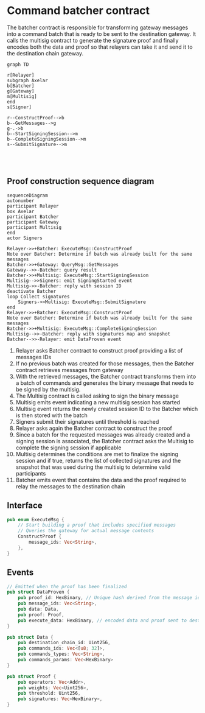 # Command batcher contract

The batcher contract is responsible for transforming gateway messages into a command batch that is ready to be sent to the destination gateway. It calls the multisig contract to generate the signature proof and finally encodes both the data and proof so that relayers can take it and send it to the destination chain gateway.

```mermaid
graph TD

r[Relayer]
subgraph Axelar
b[Batcher]
g[Gateway]
m[Multisig]
end
s[Signer]

r--ConstructProof-->b
b--GetMessages-->g
g-.->b
b--StartSigningSession-->m
b--CompleteSigningSession-->m
s--SubmitSignature-->m
```

<br>
<br>

## Proof construction sequence diagram

```mermaid
sequenceDiagram
autonumber
participant Relayer
box Axelar
participant Batcher
participant Gateway
participant Multisig
end
actor Signers

Relayer->>+Batcher: ExecuteMsg::ConstructProof
Note over Batcher: Determine if batch was already built for the same messages
Batcher->>+Gateway: QueryMsg::GetMessages
Gateway-->>-Batcher: query result
Batcher->>+Multisig: ExecuteMsg::StartSigningSession
Multisig-->>Signers: emit SigningStarted event
Multisig->>-Batcher: reply with session ID
deactivate Batcher
loop Collect signatures
	Signers->>Multisig: ExecuteMsg::SubmitSignature
end
Relayer->>+Batcher: ExecuteMsg::ConstructProof
Note over Batcher: Determine if batch was already built for the same messages
Batcher->>+Multisig: ExecuteMsg::CompleteSigningSession
Multisig-->>-Batcher: reply with signatures map and snapshot
Batcher-->>-Relayer: emit DataProven event
```

1. Relayer asks Batcher contract to construct proof providing a list of messages IDs
2. If no previous batch was created for those messages, then the Batcher contract retrieves messages from gateway
3. With the retrieved messages, the Batcher contract transforms them into a batch of commands and generates the binary message that needs to be signed by the multisig.
4. The Multisig contract is called asking to sign the binary message
5. Multisig emits event indicating a new multisig session has started
6. Multisig event returns the newly created session ID to the Batcher which is then stored with the batch
7. Signers submit their signatures until threshold is reached
8. Relayer asks again the Batcher contract to construct the proof
9. Since a batch for the requested messages was already created and a signing session is associated, the Batcher contract asks the Multisig to complete the signing session if applicable
10. Multisig determines the conditions are met to finalize the signing session and if true, returns the list of collected signatures and the snapshot that was used during the multisig to determine valid participants
11. Batcher emits event that contains the data and the proof required to relay the messages to the destination chain

## Interface

```Rust
pub enum ExecuteMsg {
    // Start building a proof that includes specified messages
    // Queries the gateway for actual message contents
    ConstructProof {
        message_ids: Vec<String>,
    },
}
```

## Events

```Rust
// Emitted when the proof has been finalized
pub struct DataProven {
    pub proof_id: HexBinary, // Unique hash derived from the message ids
    pub message_ids: Vec<String>,
    pub data: Data,
    pub proof: Proof,
    pub execute_data: HexBinary, // encoded data and proof sent to destination gateway
}

pub struct Data {
    pub destination_chain_id: Uint256,
    pub commands_ids: Vec<[u8; 32]>,
    pub commands_types: Vec<String>,
    pub commands_params: Vec<HexBinary>
}

pub struct Proof {
    pub operators: Vec<Addr>,
    pub weights: Vec<Uint256>,
    pub threshold: Uint256,
    pub signatures: Vec<HexBinary>,
}
```
